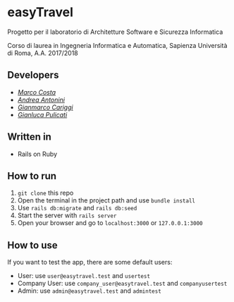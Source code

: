 # easyTravel
Progetto per il laboratorio di Architetture Software e Sicurezza Informatica

Corso di laurea in Ingegneria Informatica e Automatica, Sapienza Università di Roma, A.A. 2017/2018

## Developers
* [*Marco Costa*](https://github.com/marco-96)
* [*Andrea Antonini*](https://github.com/AndreaAntonini)
* [*Gianmarco Cariggi*](https://github.com/giacar)
* [*Gianluca Pulicati*](https://github.com/giallu4)

## Written in
* Rails on Ruby

## How to run

1) ``git clone`` this repo 
2) Open the terminal in the project path and use `bundle install`
3) Use `rails db:migrate` and `rails db:seed`
4) Start the server with `rails server`
5) Open your browser and go to ``localhost:3000`` or ``127.0.0.1:3000``

## How to use
If you want to test the app, there are some default users:
* User: use `user@easytravel.test` and `usertest`
* Company User: use `company_user@easytravel.test` and `companyusertest`
* Admin: use `admin@easytravel.test` and `admintest`